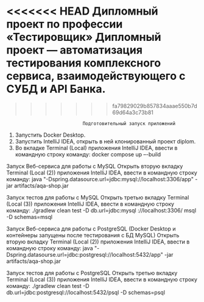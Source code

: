 <<<<<<< HEAD
         Дипломный проект по профессии «Тестировщик»
Дипломный проект — автоматизация тестирования комплексного сервиса, взаимодействующего с СУБД и API Банка.
=======
>>>>>>> fa79829029b857834aaae550b7d69d64a3c73b81

                                Подготовительный запуск приложений
1. Запустить Docker Desktop.
2. Запустить IntelliJ IDEA, открыть в ней клонированный проект diplom.
3. Во вкладке Terminal (Local) приложения IntelliJ IDEA, ввести в командную строку команду: docker compose up –-build

Запуск Веб-сервиса для работы с MySQL
Открыть вторую вкладку Terminal (Local (2)) приложения IntelliJ IDEA, ввести в командную строку команду: java "-Dspring.datasource.url=jdbc:mysql://localhost:3306/app" -jar artifacts/aqa-shop.jar

Запуск тестов для работы с MySQL
Открыть третью вкладку Terminal (Local (3)) приложения IntelliJ IDEA, ввести в командную строку команду: ./gradlew clean test -D db.url=jdbc:mysql ://localhost:3306/ msql -D schemas=msql

Запуск Веб-сервиса для работы с PostgreSQL (Docker Desktop и контейнеры запущены после тестирования с БД MySQL)
Открыть вторую вкладку Terminal (Local (2)) приложения IntelliJ IDEA, ввести в командную строку команду: java "-Dspring.datasourse.url=jdbc:postgresql://localhost:5432/app" -jar artifacts/aqa-shop.jar

Запуск тестов для работы с PostgreSQL
Открыть третью вкладку Terminal (Local (3)) приложения IntelliJ IDEA, ввести в командную строку команду: ./gradlew clean test -D db.url=jdbc:postgresql://localhost:5432/psql -D schemas=psql
